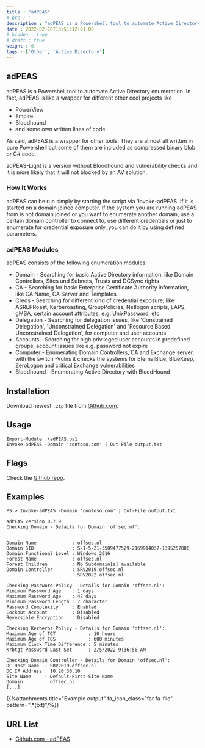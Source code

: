 ```yaml
---
title : "adPEAS"
# pre : ' '
description : "adPEAS is a Powershell tool to automate Active Directory enumeration."
date : 2022-02-10T13:51:12+01:00
# hidden : true
# draft : true
weight : 0
tags : ['Other', 'Active Directory']
---
```


## adPEAS

adPEAS is a Powershell tool to automate Active Directory enumeration. In fact, adPEAS is like a wrapper for different other cool projects like

* PowerView
* Empire
* Bloodhound
* and some own written lines of code

As said, adPEAS is a wrapper for other tools. They are almost all written in pure Powershell but some of them are included as compressed binary blob or C# code.

adPEAS-Light is a version without Bloodhound and vulnerability checks and it is more likely that it will not blocked by an AV solution.

### How It Works

adPEAS can be run simply by starting the script via 'invoke-adPEAS' if it is started on a domain joined computer. If the system you are running adPEAS from is not domain joined or you want to enumerate another domain, use a certain domain controller to connect to, use different credentials or just to enumerate for credential exposure only, you can do it by using defined parameters.

### adPEAS Modules

adPEAS consists of the following enumeration modules:

* Domain - Searching for basic Active Directory information, like Domain Controllers, Sites und Subnets, Trusts and DCSync rights
* CA - Searching for basic Enterprise Certificate Authority information, like CA Name, CA Server and Templates
* Creds - Searching for different kind of credential exposure, like ASREPRoast, Kerberoasting, GroupPolicies, Netlogon scripts, LAPS, gMSA, certain account attributes, e.g. UnixPassword, etc.
* Delegation - Searching for delegation issues, like 'Constrained Delegation', 'Unconstrained Delegation' and 'Resource Based Unconstrained Delegation', for computer and user accounts
* Accounts - Searching for high privileged user accounts in predefined groups, account issues like e.g. password not expire
* Computer - Enumerating Domain Controllers, CA and Exchange server, with the switch -Vulns it checks the systems for EternalBlue, BlueKeep, ZeroLogon and critical Exchange vulnerabilities
* Bloodhound - Enumerating Active Directory with BloodHound

## Installation

Download newest `.zip` file from [Github.com](https://github.com/61106960/adPEAS/archive/refs/heads/main.zip).

## Usage

```plain
Import-Module .\adPEAS.ps1
Invoke-adPEAS -Domain 'contoso.com' | Out-File output.txt
```

## Flags

Check the [Github repo](https://github.com/61106960/adPEAS).

## Examples

```plain
PS > Invoke-adPEAS -Domain 'contoso.com' | Out-File output.txt

adPEAS version 0.7.9
Checking Domain - Details for Domain 'offsec.nl':


Domain Name             : offsec.nl
Domain SID              : S-1-5-21-3509477529-2169914037-1395257886
Domain Functional Level : Windows 2016
Forest Name             : offsec.nl
Forest Children         : No Subdomain[s] available
Domain Controller       : SRV2019.offsec.nl
                          SRV2022.offsec.nl

Checking Password Policy - Details for Domain 'offsec.nl':
Minimum Password Age    : 1 days
Maximum Password Age    : 42 days
Minimum Password Length : 7 character
Password Complexity     : Enabled
Lockout Account         : Disabled
Reversible Encryption   : Disabled

Checking Kerberos Policy - Details for Domain 'offsec.nl':
Maximum Age of TGT            : 10 hours
Maximum Age of TGS            : 600 minutes
Maximum Clock Time Difference : 5 minutes
Krbtgt Password Last Set      : 2/5/2022 9:36:56 AM

Checking Domain Controller - Details for Domain 'offsec.nl':
DC Host Name  : SRV2019.offsec.nl
DC IP Address : 10.20.30.10
Site Name     : Default-First-Site-Name
Domain        : offsec.nl
[...]
```

{{%attachments title="Example output" fa_icon_class="far fa-file" pattern=".*(txt)"/%}}

## URL List

- [Github.com - adPEAS](https://github.com/61106960/adPEAS)
